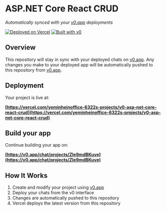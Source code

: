 # ASP.NET Core React CRUD

*Automatically synced with your [v0.app](https://v0.app) deployments*

[![Deployed on Vercel](https://img.shields.io/badge/Deployed%20on-Vercel-black?style=for-the-badge&logo=vercel)](https://vercel.com/yeminheinoffice-6322s-projects/v0-asp-net-core-react-crud)
[![Built with v0](https://img.shields.io/badge/Built%20with-v0.app-black?style=for-the-badge)](https://v0.app/chat/projects/ZIe9mdBKuve)

## Overview

This repository will stay in sync with your deployed chats on [v0.app](https://v0.app).
Any changes you make to your deployed app will be automatically pushed to this repository from [v0.app](https://v0.app).

## Deployment

Your project is live at:

**[https://vercel.com/yeminheinoffice-6322s-projects/v0-asp-net-core-react-crud](https://vercel.com/yeminheinoffice-6322s-projects/v0-asp-net-core-react-crud)**

## Build your app

Continue building your app on:

**[https://v0.app/chat/projects/ZIe9mdBKuve](https://v0.app/chat/projects/ZIe9mdBKuve)**

## How It Works

1. Create and modify your project using [v0.app](https://v0.app)
2. Deploy your chats from the v0 interface
3. Changes are automatically pushed to this repository
4. Vercel deploys the latest version from this repository

